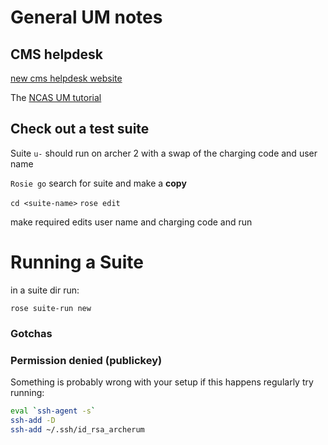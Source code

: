# General UM notes

## CMS helpdesk

[new cms helpdesk website](https://cms-helpdesk.ncas.ac.uk/)

The [NCAS UM tutorial](http://cms.ncas.ac.uk/documents/training/November2019/)


## Check out a test suite

Suite `u-` should run on archer 2 with a swap of the charging code and user name

`Rosie go` search for suite and make a **copy**

`cd <suite-name>`
`rose edit`

make required edits user name and charging code and run  

# Running a Suite

in a suite dir run:

`rose suite-run new`

### Gotchas

### Permission denied (publickey)

Something is probably wrong with your setup if this happens regularly try running:

```bash
eval `ssh-agent -s`
ssh-add -D
ssh-add ~/.ssh/id_rsa_archerum
```
